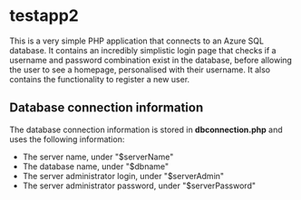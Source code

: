 # testapp2

This is a very simple PHP application that connects to an Azure SQL database. It contains an incredibly simplistic login page that checks if a username and password combination exist in the database, before allowing the user to see a homepage, personalised with their username. It also contains the functionality to register a new user.

## Database connection information

The database connection information is stored in **dbconnection.php** and uses the following information:
* The server name, under "$serverName"
* The database name, under "$dbname"
* The server administrator login, under "$serverAdmin"
* The server administrator password, under "$serverPassword"
